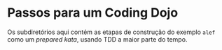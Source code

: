 # Passos para um Coding Dojo

Os subdiretórios aqui contém as etapas de construção do exemplo `alef` como um _prepared kata_, usando TDD a maior parte do tempo.
